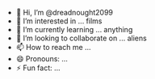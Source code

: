 - 👋 Hi, I’m @dreadnought2099
- 👀 I’m interested in ... films
- 🌱 I’m currently learning ... anything
- 💞️ I’m looking to collaborate on ... aliens
- 📫 How to reach me ...
- 😄 Pronouns: ...
- ⚡ Fun fact: ...

<!---
dreadnought2099/dreadnought2099 is a ✨ special ✨ repository because its `README.md` (this file) appears on your GitHub profile.
You can click the Preview link to take a look at your changes.
--->

